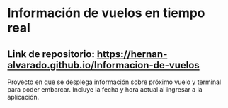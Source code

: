 # Información de vuelos en tiempo real
## Link de repositorio: https://hernan-alvarado.github.io/Informacion-de-vuelos

Proyecto en que se desplega información sobre próximo vuelo y terminal para poder embarcar.
Incluye la fecha y hora actual al ingresar a la aplicación.
